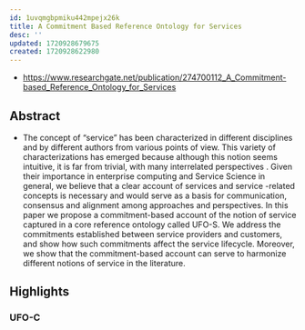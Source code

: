 ```yaml
---
id: 1uvqmgbpmiku442mpejx26k
title: A Commitment Based Reference Ontology for Services
desc: ''
updated: 1720928679675
created: 1720928622980
---
```


- https://www.researchgate.net/publication/274700112_A_Commitment-based_Reference_Ontology_for_Services

## Abstract

- The concept of “service” has been characterized in different disciplines and by different authors from various points of view. This variety of characterizations has emerged because although this notion seems intuitive, it is far from trivial, with many interrelated perspectives . Given their importance in enterprise computing and Service Science in general, we believe that a clear account of services and service -related concepts is necessary and would serve as a basis for communication, consensus and alignment among approaches and perspectives. In this paper we propose a commitment-based account of the notion of service captured in a core reference ontology called UFO-S. We address the commitments established between service providers and customers, and show how such commitments affect the service lifecycle. Moreover, we show that the commitment-based account can serve to harmonize different notions of service in the literature.

## Highlights

### UFO-C


